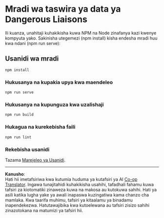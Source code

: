 <!--
CO_OP_TRANSLATOR_METADATA:
{
  "original_hash": "5c51a54dd89075a7a362890117b7ed9e",
  "translation_date": "2025-08-26T16:47:41+00:00",
  "source_file": "3-Data-Visualization/13-meaningful-visualizations/starter/README.md",
  "language_code": "sw"
}
-->
# Mradi wa taswira ya data ya Dangerous Liaisons

Ili kuanza, unahitaji kuhakikisha kuwa NPM na Node zinafanya kazi kwenye kompyuta yako. Sakinisha utegemezi (npm install) kisha endesha mradi huu kwa ndani (npm run serve):

## Usanidi wa mradi
```
npm install
```

### Hukusanya na kupakia upya kwa maendeleo
```
npm run serve
```

### Hukusanya na kupunguza kwa uzalishaji
```
npm run build
```

### Hukagua na kurekebisha faili
```
npm run lint
```

### Rekebisha usanidi
Tazama [Marejeleo ya Usanidi](https://cli.vuejs.org/config/).

---

**Kanusho**:  
Hati hii imetafsiriwa kwa kutumia huduma ya kutafsiri ya AI [Co-op Translator](https://github.com/Azure/co-op-translator). Ingawa tunajitahidi kuhakikisha usahihi, tafadhali fahamu kuwa tafsiri za kiotomatiki zinaweza kuwa na makosa au kutokuwa sahihi. Hati ya asili katika lugha yake ya awali inapaswa kuzingatiwa kama chanzo cha mamlaka. Kwa taarifa muhimu, tafsiri ya kitaalamu ya binadamu inapendekezwa. Hatutawajibika kwa kutoelewana au tafsiri zisizo sahihi zinazotokana na matumizi ya tafsiri hii.